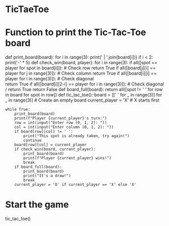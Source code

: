 # TicTaeToe
# Function to print the Tic-Tac-Toe board
def print_board(board):
    for i in range(3):
        print(' | '.join(board[i]))
        if i < 2:
            print('-' * 5)
def check_win(board, player):
    for i in range(3):
        if all([spot == player for spot in board[i]]):  # Check row
            return True
        if all([board[j][i] == player for j in range(3)]):  # Check column
            return True
    if all([board[i][i] == player for i in range(3)]):  # Check diagonal \
        return True
    if all([board[i][2-i] == player for i in range(3)]):  # Check diagonal /
        return True
    return False
def board_full(board):
    return all([spot != ' ' for row in board for spot in row])
def tic_tac_toe():
    board = [[' ' for _ in range(3)] for _ in range(3)]  # Create an empty board
    current_player = 'X'  # X starts first

    while True:
        print_board(board)
        print(f"Player {current_player}'s turn:")
        row = int(input("Enter row (0, 1, 2): "))
        col = int(input("Enter column (0, 1, 2): "))
        if board[row][col] != ' ':
            print("This spot is already taken, try again!")
            continue
        board[row][col] = current_player
        if check_win(board, current_player):
            print_board(board)
            print(f"Player {current_player} wins!")
            break
        if board_full(board):
            print_board(board)
            print("It's a draw!")
            break
        current_player = 'O' if current_player == 'X' else 'X'

# Start the game
tic_tac_toe()
